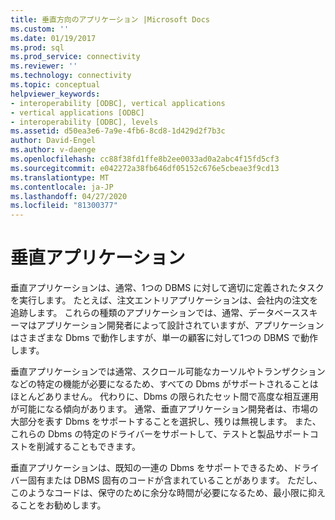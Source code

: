 ```yaml
---
title: 垂直方向のアプリケーション |Microsoft Docs
ms.custom: ''
ms.date: 01/19/2017
ms.prod: sql
ms.prod_service: connectivity
ms.reviewer: ''
ms.technology: connectivity
ms.topic: conceptual
helpviewer_keywords:
- interoperability [ODBC], vertical applications
- vertical applications [ODBC]
- interoperability [ODBC], levels
ms.assetid: d50ea3e6-7a9e-4fb6-8cd8-1d429d2f7b3c
author: David-Engel
ms.author: v-daenge
ms.openlocfilehash: cc88f38fd1ffe8b2ee0033ad0a2abc4f15fd5cf3
ms.sourcegitcommit: e042272a38fb646df05152c676e5cbeae3f9cd13
ms.translationtype: MT
ms.contentlocale: ja-JP
ms.lasthandoff: 04/27/2020
ms.locfileid: "81300377"
---
```

# <a name="vertical-applications"></a>垂直アプリケーション
垂直アプリケーションは、通常、1つの DBMS に対して適切に定義されたタスクを実行します。 たとえば、注文エントリアプリケーションは、会社内の注文を追跡します。 これらの種類のアプリケーションでは、通常、データベーススキーマはアプリケーション開発者によって設計されていますが、アプリケーションはさまざまな Dbms で動作しますが、単一の顧客に対して1つの DBMS で動作します。  
  
 垂直アプリケーションでは通常、スクロール可能なカーソルやトランザクションなどの特定の機能が必要になるため、すべての Dbms がサポートされることはほとんどありません。 代わりに、Dbms の限られたセット間で高度な相互運用が可能になる傾向があります。 通常、垂直アプリケーション開発者は、市場の大部分を表す Dbms をサポートすることを選択し、残りは無視します。 また、これらの Dbms の特定のドライバーをサポートして、テストと製品サポートコストを削減することもできます。  
  
 垂直アプリケーションは、既知の一連の Dbms をサポートできるため、ドライバー固有または DBMS 固有のコードが含まれていることがあります。 ただし、このようなコードは、保守のために余分な時間が必要になるため、最小限に抑えることをお勧めします。
